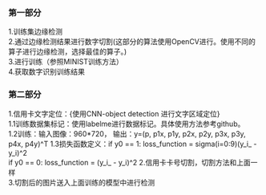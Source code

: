 ### 第一部分
1.训练集边缘检测<br/>
2.通过边缘检测结果进行数字切割(这部分的算法使用OpenCV进行。使用不同的算子进行边缘检测，选择最佳的算子。)<br/>
3.进行训练（参照MINIST训练方法）<br/>
4.获取数字识别训练结果<br/>
### 第二部分
1.信用卡文字定位：{使用CNN-object detection 进行文字区域定位}<br/>
    1.1训练数据集标记：使用labelme进行数据标记。具体使用方法参考github。<br/>
    1.2训练：输入图像：960*720， 输出：y=(p, p1x, p1y, p2x, p2y, p3x, p3y, p4x, p4y)^T
    1.3损失函数定义：if y0 == 1: loss_function = sigma(i=0:9)(y_i_ - y_i)^2<br/>
        if y0 == 0: loss_function = (y_i_ - y_i)^2
2.信用卡卡号切割，切割方法和上面一样<br/>
3.切割后的图片送入上面训练的模型中进行检测<br/>